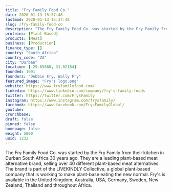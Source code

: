```yaml
---
title: "Fry Family Food Co."
date: 2020-01-13 15:37:48
lastmod: 2020-01-13 15:37:48
slug: /fry-family-food-co
description: "The Fry Family Food Co. was started by the Fry Family from their kitchen in Durban South Africa 30 years ago. They are a leading plant-based meat alternative brand, selling over 40 different plant-based meat alternatives. The brand is part of the LIVEKINDLY Collective, a global plant-based company that is working to make plant-base eating the new normal. Fry's is available in the United Kingdom, Australia, USA, Germany, Sweden, New Zealand, Thailand and throughout Africa."
proteins: [Plant-Based]
products: [Meat]
business: [Production]
finance_type: []
country: "South Africa"
country_code: "ZA"
city: "Durban"
location: [-29.85868, 31.02184]
founded: 1991
founders: "Debbie Fry, Wally Fry"
featured_image: "Fry's logo.png"
website: https://www.fryfamilyfood.com/
linkedin: https://www.linkedin.com/company/fry's-family-foods
twitter: https://twitter.com/FrysFamily
instagram: https://www.instagram.com/frysfamily/
facebook: https://www.facebook.com/FrysFamilyGlobal/
youtube: 
crunchbase: 
draft: false
pinned: false
homepage: false
weight: 5000
uuid: 1232
---
```

The Fry Family Food Co. was started by the Fry Family from their kitchen in Durban South Africa 30 years ago. They are a leading plant-based meat alternative brand, selling over 40 different plant-based meat alternatives. The brand is part of the LIVEKINDLY Collective, a global plant-based company that is working to make plant-base eating the new normal. Fry's is available in the United Kingdom, Australia, USA, Germany, Sweden, New Zealand, Thailand and throughout Africa.

